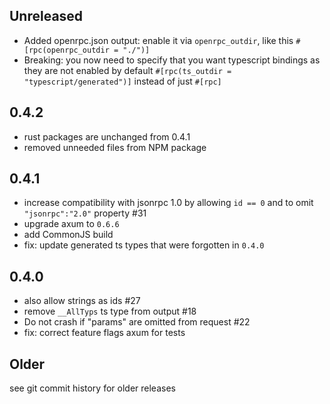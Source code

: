 ## Unreleased

- Added openrpc.json output: enable it via `openrpc_outdir`, like this `#[rpc(openrpc_outdir = "./")]`
- Breaking: you now need to specify that you want typescript bindings as they are not enabled by default `#[rpc(ts_outdir = "typescript/generated")]` instead of just `#[rpc]`

## 0.4.2

- rust packages are unchanged from 0.4.1
- removed unneeded files from NPM package

## 0.4.1

- increase compatibility with jsonrpc 1.0 by allowing `id == 0` and to omit `"jsonrpc":"2.0"` property #31
- upgrade axum to `0.6.6`
- add CommonJS build
- fix: update generated ts types that were forgotten in `0.4.0`

## 0.4.0

- also allow strings as ids #27
- remove `__AllTyps` ts type from output #18
- Do not crash if "params" are omitted from request #22
- fix: correct feature flags axum for tests

## Older

see git commit history for older releases 
